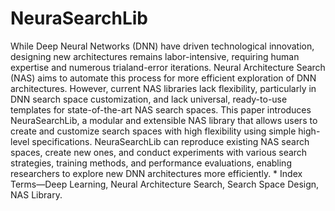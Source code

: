 # NeuraSearchLib

While Deep Neural Networks (DNN) have driven technological innovation, designing new architectures remains labor-intensive, requiring human expertise and numerous trialand-error iterations. Neural Architecture Search (NAS) aims to automate this process for more efficient exploration of DNN architectures. However, current NAS libraries lack flexibility, particularly in DNN search space customization, and lack universal, ready-to-use templates for state-of-the-art NAS search spaces. This paper introduces NeuraSearchLib, a modular and extensible NAS library that allows users to create and customize search spaces with high flexibility using simple high-level specifications. NeuraSearchLib can reproduce existing NAS search spaces, create new ones, and conduct experiments with various search strategies, training methods, and performance evaluations, enabling researchers to explore new DNN architectures more efficiently. *
Index Terms—Deep Learning, Neural Architecture Search,
Search Space Design, NAS Library.
